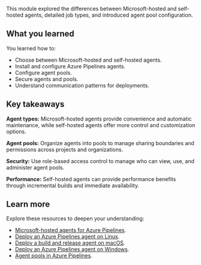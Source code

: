This module explored the differences between Microsoft-hosted and self-hosted agents, detailed job types, and introduced agent pool configuration.

## What you learned

You learned how to:

- Choose between Microsoft-hosted and self-hosted agents.
- Install and configure Azure Pipelines agents.
- Configure agent pools.
- Secure agents and pools.
- Understand communication patterns for deployments.

## Key takeaways

**Agent types:** Microsoft-hosted agents provide convenience and automatic maintenance, while self-hosted agents offer more control and customization options.

**Agent pools:** Organize agents into pools to manage sharing boundaries and permissions across projects and organizations.

**Security:** Use role-based access control to manage who can view, use, and administer agent pools.

**Performance:** Self-hosted agents can provide performance benefits through incremental builds and immediate availability.

## Learn more

Explore these resources to deepen your understanding:

- [Microsoft-hosted agents for Azure Pipelines](/azure/devops/pipelines/agents/hosted).
- [Deploy an Azure Pipelines agent on Linux](/azure/devops/pipelines/agents/v2-linux).
- [Deploy a build and release agent on macOS](/azure/devops/pipelines/agents/v2-osx).
- [Deploy an Azure Pipelines agent on Windows](/azure/devops/pipelines/agents/v2-windows).
- [Agent pools in Azure Pipelines](/azure/devops/pipelines/agents/pools-queues).
